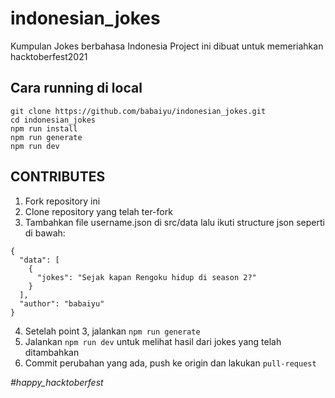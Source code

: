 # indonesian_jokes
Kumpulan Jokes berbahasa Indonesia
Project ini dibuat untuk memeriahkan hacktoberfest2021

## Cara running di local
```
git clone https://github.com/babaiyu/indonesian_jokes.git
cd indonesian_jokes
npm run install
npm run generate
npm run dev
```

## CONTRIBUTES
1. Fork repository ini
2. Clone repository yang telah ter-fork
3. Tambahkan file username.json di src/data lalu ikuti structure json seperti di bawah:
```
{
  "data": [
    {
      "jokes": "Sejak kapan Rengoku hidup di season 2?"
    }
  ],
  "author": "babaiyu"
}
```
4. Setelah point 3, jalankan `npm run generate`
5. Jalankan `npm run dev` untuk melihat hasil dari jokes yang telah ditambahkan
6. Commit perubahan yang ada, push ke origin dan lakukan `pull-request`

_#happy_hacktoberfest_
